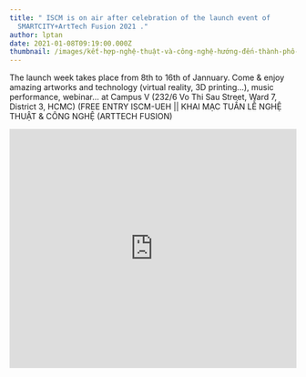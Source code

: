 ```yaml
---
title: " ISCM is on air after celebration of the launch event of
  SMARTCITY+ArtTech Fusion 2021 ."
author: lptan
date: 2021-01-08T09:19:00.000Z
thumbnail: /images/kết-hợp-nghệ-thuật-và-công-nghệ-hướng-đến-thành-phố-thông-minh-đáng-sống-3-.jpg
---
```

The launch week takes place from 8th to 16th of Jannuary.
Come & enjoy amazing artworks and technology (virtual reality, 3D printing...), music performance, webinar... at Campus V (232/6 Vo Thi Sau Street, Ward 7, District 3, HCMC) (FREE ENTRY
ISCM-UEH || KHAI MẠC TUẦN LỄ NGHỆ THUẬT & CÔNG NGHỆ (ARTTECH FUSION)

<iframe name="iframe1" id="iframe1" src="https://www.youtube.com/watch?v=-25ln6bZocY&list=PLDcTT9CgLlTa0ZDJmSDjCamSo1YdCpRNm&fbclid=IwAR0s6C1kwSriI8CrTo139CLdxQmZLjl5_DfwSb4NzXzOI6AtbAYKT19pYcw&ab_channel=InstituteofSmartCityandManagement" 
        frameborder="0" border="0" cellspacing="0"
        style="border-style: none;width: 100%; height: 420px;"></iframe>